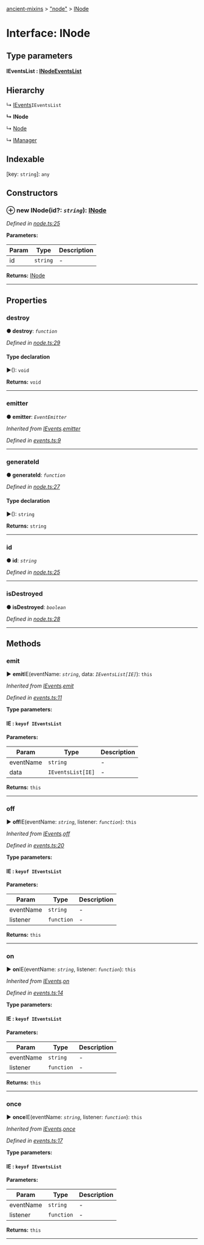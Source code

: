 [ancient-mixins](../README.md) > ["node"](../modules/_node_.md) > [INode](../interfaces/_node_.inode.md)



# Interface: INode

## Type parameters
#### IEventsList :  [INodeEventsList](_node_.inodeeventslist.md)
## Hierarchy


↳  [IEvents](_events_.ievents.md)`IEventsList`

**↳ INode**

↳  [Node](../classes/_node_.node.md)




↳  [IManager](_manager_.imanager.md)










## Indexable

\[key: `string`\]:&nbsp;`any`

## Constructors
<a id="constructor"></a>


### ⊕ **new INode**(id?: *`string`*): [INode](_node_.inode.md)


*Defined in [node.ts:25](https://github.com/AncientSouls/Mixins/blob/1f04eec/src/lib/node.ts#L25)*



**Parameters:**

| Param | Type | Description |
| ------ | ------ | ------ |
| id | `string`   |  - |





**Returns:** [INode](_node_.inode.md)

---


## Properties
<a id="destroy"></a>

###  destroy

**●  destroy**:  *`function`* 

*Defined in [node.ts:29](https://github.com/AncientSouls/Mixins/blob/1f04eec/src/lib/node.ts#L29)*


#### Type declaration
►(): `void`





**Returns:** `void`






___

<a id="emitter"></a>

###  emitter

**●  emitter**:  *`EventEmitter`* 

*Inherited from [IEvents](_events_.ievents.md).[emitter](_events_.ievents.md#emitter)*

*Defined in [events.ts:9](https://github.com/AncientSouls/Mixins/blob/1f04eec/src/lib/events.ts#L9)*





___

<a id="generateid"></a>

###  generateId

**●  generateId**:  *`function`* 

*Defined in [node.ts:27](https://github.com/AncientSouls/Mixins/blob/1f04eec/src/lib/node.ts#L27)*


#### Type declaration
►(): `string`





**Returns:** `string`






___

<a id="id"></a>

###  id

**●  id**:  *`string`* 

*Defined in [node.ts:25](https://github.com/AncientSouls/Mixins/blob/1f04eec/src/lib/node.ts#L25)*





___

<a id="isdestroyed"></a>

###  isDestroyed

**●  isDestroyed**:  *`boolean`* 

*Defined in [node.ts:28](https://github.com/AncientSouls/Mixins/blob/1f04eec/src/lib/node.ts#L28)*





___


## Methods
<a id="emit"></a>

###  emit

► **emit**IE(eventName: *`string`*, data: *`IEventsList[IE]`*): `this`



*Inherited from [IEvents](_events_.ievents.md).[emit](_events_.ievents.md#emit)*

*Defined in [events.ts:11](https://github.com/AncientSouls/Mixins/blob/1f04eec/src/lib/events.ts#L11)*



**Type parameters:**

#### IE :  `keyof IEventsList`
**Parameters:**

| Param | Type | Description |
| ------ | ------ | ------ |
| eventName | `string`   |  - |
| data | `IEventsList[IE]`   |  - |





**Returns:** `this`





___

<a id="off"></a>

###  off

► **off**IE(eventName: *`string`*, listener: *`function`*): `this`



*Inherited from [IEvents](_events_.ievents.md).[off](_events_.ievents.md#off)*

*Defined in [events.ts:20](https://github.com/AncientSouls/Mixins/blob/1f04eec/src/lib/events.ts#L20)*



**Type parameters:**

#### IE :  `keyof IEventsList`
**Parameters:**

| Param | Type | Description |
| ------ | ------ | ------ |
| eventName | `string`   |  - |
| listener | `function`   |  - |





**Returns:** `this`





___

<a id="on"></a>

###  on

► **on**IE(eventName: *`string`*, listener: *`function`*): `this`



*Inherited from [IEvents](_events_.ievents.md).[on](_events_.ievents.md#on)*

*Defined in [events.ts:14](https://github.com/AncientSouls/Mixins/blob/1f04eec/src/lib/events.ts#L14)*



**Type parameters:**

#### IE :  `keyof IEventsList`
**Parameters:**

| Param | Type | Description |
| ------ | ------ | ------ |
| eventName | `string`   |  - |
| listener | `function`   |  - |





**Returns:** `this`





___

<a id="once"></a>

###  once

► **once**IE(eventName: *`string`*, listener: *`function`*): `this`



*Inherited from [IEvents](_events_.ievents.md).[once](_events_.ievents.md#once)*

*Defined in [events.ts:17](https://github.com/AncientSouls/Mixins/blob/1f04eec/src/lib/events.ts#L17)*



**Type parameters:**

#### IE :  `keyof IEventsList`
**Parameters:**

| Param | Type | Description |
| ------ | ------ | ------ |
| eventName | `string`   |  - |
| listener | `function`   |  - |





**Returns:** `this`





___


